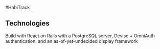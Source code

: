 #HabiTrack

## Technologies
Build with React on Rails with a PostgreSQL server, Devise + OmniAuth authentication, and an as-of-yet-undecided display framework
